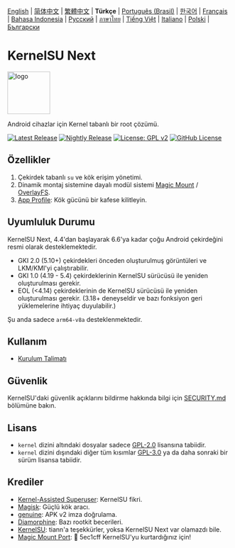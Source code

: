 [English](README.md) | [简体中文](README_CN.md) | [繁體中文](README_TW.md) | **Türkçe** | [Português (Brasil)](README_PT-BR.md) | [한국어](README_KO.md) | [Français](README_FR.md) | [Bahasa Indonesia](README_ID.md) | [Русский](README_RU.md) | [ภาษาไทย](README_TH.md) | [Tiếng Việt](README_VI.md) | [Italiano](README_IT.md) | [Polski](README_PL.md) | [Български](README_BG.md)

# KernelSU Next

<img src="/assets/kernelsu_next.png" style="width: 96px;" alt="logo">

Android cihazlar için Kernel tabanlı bir root çözümü.

[![Latest Release](https://img.shields.io/github/v/release/KernelSU-Next/KernelSU-Next?label=Release&logo=github)](https://github.com/KernelSU-Next/KernelSU-Next/releases/latest)
[![Nightly Release](https://img.shields.io/badge/Nightly%20Release-gray?logo=hackthebox&logoColor=fff)](https://nightly.link/KernelSU-Next/KernelSU-Next/workflows/build-manager-ci/next/Manager)
[![License: GPL v2](https://img.shields.io/badge/License-GPL%20v2-orange.svg?logo=gnu)](https://www.gnu.org/licenses/old-licenses/gpl-2.0.en.html)
[![GitHub License](https://img.shields.io/github/license/KernelSU-Next/KernelSU-Next?logo=gnu)](/LICENSE)

## Özellikler

1. Çekirdek tabanlı `su` ve kök erişim yönetimi.
2. Dinamik montaj sistemine dayalı modül sistemi [Magic Mount](https://topjohnwu.github.io/Magisk/details.html#magic-mount) / [OverlayFS](https://en.wikipedia.org/wiki/OverlayFS).
3. [App Profile](https://kernelsu.org/guide/app-profile.html): Kök gücünü bir kafese kilitleyin.

## Uyumluluk Durumu

KernelSU Next, 4.4'dan başlayarak 6.6'ya kadar çoğu Android çekirdeğini resmi olarak desteklemektedir.
 - GKI 2.0 (5.10+) çekirdekleri önceden oluşturulmuş görüntüleri ve LKM/KMI'yi çalıştırabilir.
 - GKI 1.0 (4.19 - 5.4) çekirdeklerinin KernelSU sürücüsü ile yeniden oluşturulması gerekir.
 - EOL (<4.14) çekirdeklerinin de KernelSU sürücüsü ile yeniden oluşturulması gerekir. (3.18+ deneyseldir ve bazı fonksiyon geri yüklemelerine ihtiyaç duyulabilir.)

Şu anda sadece `arm64-v8a` desteklenmektedir.

## Kullanım

- [Kurulum Talimatı](https://KernelSU-Next.github.io/KernelSU-Next/)

## Güvenlik

KernelSU'daki güvenlik açıklarını bildirme hakkında bilgi için [SECURITY.md](/SECURITY.md) bölümüne bakın.

## Lisans

- `kernel` dizini altındaki dosyalar sadece [GPL-2.0](https://www.gnu.org/licenses/old-licenses/gpl-2.0.en.html) lisansına tabiidir.
- `kernel` dizini dışındaki diğer tüm kısımlar [GPL-3.0](https://www.gnu.org/licenses/gpl-3.0.html) ya da daha sonraki bir sürüm lisansa tabiidir.

## Krediler

- [Kernel-Assisted Superuser](https://git.zx2c4.com/kernel-assisted-superuser/about/): KernelSU fikri.
- [Magisk](https://github.com/topjohnwu/Magisk): Güçlü kök aracı.
- [genuine](https://github.com/brevent/genuine/): APK v2 imza doğrulama.
- [Diamorphine](https://github.com/m0nad/Diamorphine): Bazı rootkit becerileri.
- [KernelSU](https://github.com/tiann/KernelSU): tiann'a teşekkürler, yoksa KernelSU Next var olamazdı bile.
- [Magic Mount Port](https://github.com/5ec1cff/KernelSU/blob/main/userspace/ksud/src/magic_mount.rs): 💜 5ec1cff KernelSU'yu kurtardığınız için!
